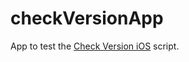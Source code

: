 # checkVersionApp
App to test the [Check Version iOS](https://github.com/acarolsf/checkVersion-iOS) script.
